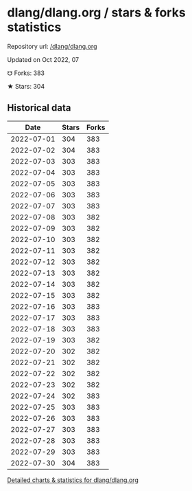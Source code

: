 # dlang/dlang.org / stars & forks statistics

Repository url: [/dlang/dlang.org](https://github.com/dlang/dlang.org)

Updated on Oct 2022, 07

☋ Forks: 383

★ Stars: 304

## Historical data
| Date | Stars | Forks |
|------|-------|-------|
| 2022-07-01 | 304 | 383 | 
| 2022-07-02 | 304 | 383 | 
| 2022-07-03 | 303 | 383 | 
| 2022-07-04 | 303 | 383 | 
| 2022-07-05 | 303 | 383 | 
| 2022-07-06 | 303 | 383 | 
| 2022-07-07 | 303 | 383 | 
| 2022-07-08 | 303 | 382 | 
| 2022-07-09 | 303 | 382 | 
| 2022-07-10 | 303 | 382 | 
| 2022-07-11 | 303 | 382 | 
| 2022-07-12 | 303 | 382 | 
| 2022-07-13 | 303 | 382 | 
| 2022-07-14 | 303 | 382 | 
| 2022-07-15 | 303 | 382 | 
| 2022-07-16 | 303 | 383 | 
| 2022-07-17 | 303 | 383 | 
| 2022-07-18 | 303 | 383 | 
| 2022-07-19 | 303 | 382 | 
| 2022-07-20 | 302 | 382 | 
| 2022-07-21 | 302 | 382 | 
| 2022-07-22 | 302 | 382 | 
| 2022-07-23 | 302 | 382 | 
| 2022-07-24 | 302 | 383 | 
| 2022-07-25 | 303 | 383 | 
| 2022-07-26 | 303 | 383 | 
| 2022-07-27 | 303 | 383 | 
| 2022-07-28 | 303 | 383 | 
| 2022-07-29 | 303 | 383 | 
| 2022-07-30 | 304 | 383 | 


[Detailed charts & statistics for dlang/dlang.org](https://reviewgithub.com/rep/dlang/dlang.org)
